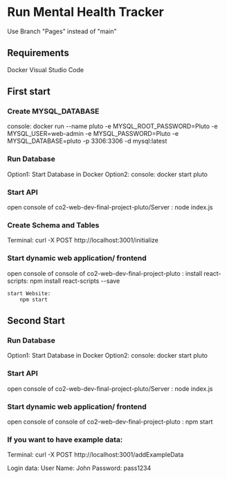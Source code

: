 # Run Mental Health Tracker 
Use Branch "Pages" instead of "main"

## Requirements

Docker
Visual Studio Code

## First start

### Create MYSQL_DATABASE

console:
    docker run --name pluto -e MYSQL_ROOT_PASSWORD=Pluto -e MYSQL_USER=web-admin -e MYSQL_PASSWORD=Pluto -e MYSQL_DATABASE=pluto -p 3306:3306 -d mysql:latest

### Run Database
Option1: Start Database in Docker
Option2: console:
            docker start pluto

### Start API
open console of co2-web-dev-final-project-pluto/Server :
    node index.js

### Create Schema and Tables
Terminal:
    curl -X POST http://localhost:3001/initialize


### Start dynamic web application/ frontend
open console of console of co2-web-dev-final-project-pluto :
    install react-scripts:
        npm install react-scripts --save

    start Website:
        npm start


## Second Start

### Run Database
Option1: Start Database in Docker
Option2: console:
            docker start pluto

### Start API
open console of co2-web-dev-final-project-pluto/Server :
    node index.js

### Start dynamic web application/ frontend
open console of console of co2-web-dev-final-project-pluto :
    npm start



### If you want to have example data:
Terminal:
    curl -X POST http://localhost:3001/addExampleData

Login data:
    User Name: John
    Password: pass1234